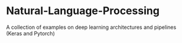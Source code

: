 # Natural-Language-Processing
A collection of examples on deep learning architectures and pipelines (Keras and Pytorch)
